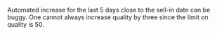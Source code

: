 Automated increase for the last 5 days close to the sell-in date can be buggy. One cannot always increase quality by 
three since the limit on quality is 50.

